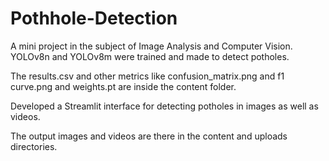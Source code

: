 # Pothhole-Detection
A mini project in the subject of Image Analysis and Computer Vision. YOLOv8n and YOLOv8m were trained and made to detect potholes.

The results.csv and other metrics like confusion_matrix.png and f1 curve.png and weights.pt are inside the content folder.

Developed a Streamlit interface for detecting potholes in images as well as videos.

The output images and videos are there in the content and uploads directories.
